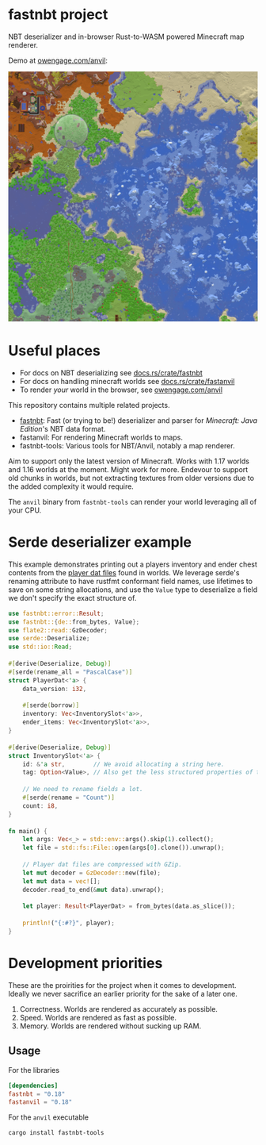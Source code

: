 # fastnbt project

NBT deserializer and in-browser Rust-to-WASM powered Minecraft map renderer.

Demo at [owengage.com/anvil](https://owengage.com/anvil/?world=alpha-banana):

![alt rendered map](demo.png)

# Useful places

* For docs on NBT deserializing see
  [docs.rs/crate/fastnbt](https://docs.rs/crate/fastnbt)
* For docs on handling minecraft worlds see
  [docs.rs/crate/fastanvil](https://docs.rs/crate/fastanvil)
* To render *your* world in the browser, see [owengage.com/anvil](https://owengage.com/anvil)
  

This repository contains multiple related projects.

* [fastnbt](fastnbt/README.md): Fast (or trying to be!) deserializer and parser
  for *Minecraft: Java Edition*'s NBT data format.
* fastanvil: For rendering Minecraft worlds to maps.
* fastnbt-tools: Various tools for NBT/Anvil, notably a map renderer.

Aim to support only the latest version of Minecraft. Works with 1.17 worlds and
1.16 worlds at the moment. Might work for more. Endevour to support old chunks
in worlds, but not extracting textures from older versions due to the added
complexity it would require.

The `anvil` binary from `fastnbt-tools` can render your world leveraging all of
your CPU.


# Serde deserializer example

 This example demonstrates printing out a players inventory and ender chest
 contents from the [player dat
 files](https://minecraft.gamepedia.com/Player.dat_format) found in worlds. We
 leverage serde's renaming attribute to have rustfmt conformant field names, use
 lifetimes to save on some string allocations, and use the `Value` type to
 deserialize a field we don't specify the exact structure of.

```rust
use fastnbt::error::Result;
use fastnbt::{de::from_bytes, Value};
use flate2::read::GzDecoder;
use serde::Deserialize;
use std::io::Read;

#[derive(Deserialize, Debug)]
#[serde(rename_all = "PascalCase")]
struct PlayerDat<'a> {
    data_version: i32,

    #[serde(borrow)]
    inventory: Vec<InventorySlot<'a>>,
    ender_items: Vec<InventorySlot<'a>>,
}

#[derive(Deserialize, Debug)]
struct InventorySlot<'a> {
    id: &'a str,        // We avoid allocating a string here.
    tag: Option<Value>, // Also get the less structured properties of the object.

    // We need to rename fields a lot.
    #[serde(rename = "Count")]
    count: i8,
}

fn main() {
    let args: Vec<_> = std::env::args().skip(1).collect();
    let file = std::fs::File::open(args[0].clone()).unwrap();

    // Player dat files are compressed with GZip.
    let mut decoder = GzDecoder::new(file);
    let mut data = vec![];
    decoder.read_to_end(&mut data).unwrap();

    let player: Result<PlayerDat> = from_bytes(data.as_slice());

    println!("{:#?}", player);
}
```

# Development priorities

These are the proirities for the project when it comes to development. Ideally
we never sacrifice an earlier priority for the sake of a later one.

1. Correctness. Worlds are rendered as accurately as possible.
2. Speed. Worlds are rendered as fast as possible.
3. Memory. Worlds are rendered without sucking up RAM.

## Usage

For the libraries

```toml
[dependencies]
fastnbt = "0.18"
fastanvil = "0.18"
```

For the `anvil` executable

```bash
cargo install fastnbt-tools
```